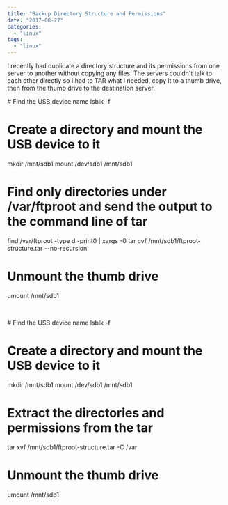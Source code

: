 ```yaml
---
title: "Backup Directory Structure and Permissions"
date: "2017-08-27"
categories: 
  - "linux"
tags: 
  - "linux"
---
```


I recently had duplicate a directory structure and its permissions from one server to another without copying any files. The servers couldn't talk to each other directly so I had to TAR what I needed, copy it to a thumb drive, then from the thumb drive to the destination server.

\# Find the USB device name
lsblk -f

# Create a directory and mount the USB device to it
mkdir /mnt/sdb1
mount /dev/sdb1 /mnt/sdb1

# Find only directories under /var/ftproot and send the output to the command line of tar
find /var/ftproot -type d -print0 | xargs -0 tar cvf /mnt/sdb1/ftproot-structure.tar --no-recursion

# Unmount the thumb drive
umount /mnt/sdb1

 

\# Find the USB device name
lsblk -f

# Create a directory and mount the USB device to it
mkdir /mnt/sdb1
mount /dev/sdb1 /mnt/sdb1

# Extract the directories and permissions from the tar
tar xvf /mnt/sdb1/ftproot-structure.tar -C /var

# Unmount the thumb drive
umount /mnt/sdb1
